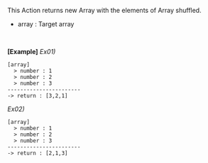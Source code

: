 This Action returns new Array with the elements of Array shuffled.

- array : Target array

<br/>

**[Example]**
*Ex01)*
```
[array]
  > number : 1
  > number : 2
  > number : 3
-----------------------
-> return : [3,2,1]
```
*Ex02)*
```
[array]
  > number : 1
  > number : 2
  > number : 3
-----------------------
-> return : [2,1,3]
```
